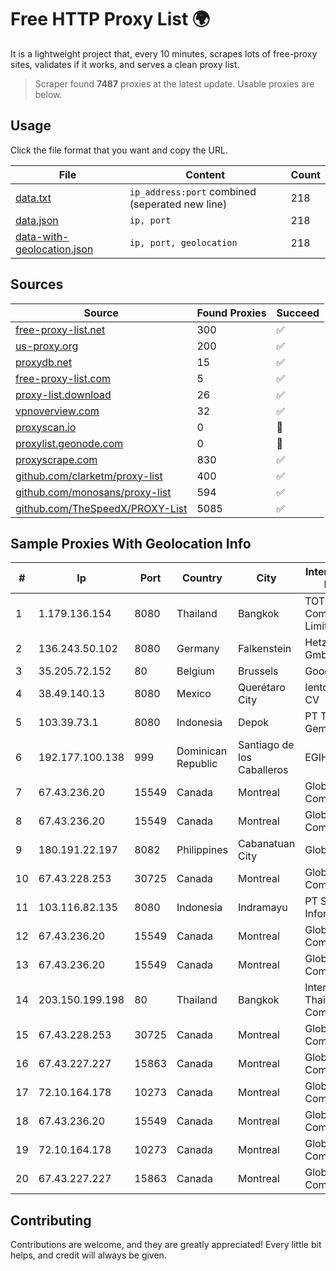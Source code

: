 
# Free HTTP Proxy List 🌍

It is a lightweight project that, every 10 minutes, scrapes lots of free-proxy sites, validates if it works, and serves a clean proxy list.


> Scraper found **7487** proxies at the latest update. Usable proxies are below.

## Usage

Click the file format that you want and copy the URL.


|File|Content|Count|
|----|-------|-----|
|[data.txt](https://raw.githubusercontent.com/themiralay/Proxy-List-World/master/data.txt)|`ip_address:port` combined (seperated new line)|218|
|[data.json](https://raw.githubusercontent.com/themiralay/Proxy-List-World/master/data.json)|`ip, port`|218|
|[data-with-geolocation.json](https://raw.githubusercontent.com/themiralay/Proxy-List-World/master/data-with-geolocation.json)|`ip, port, geolocation`|218|

## Sources

|Source|Found Proxies|Succeed|
|------|-------------|-------|
|[free-proxy-list.net](https://free-proxy-list.net)|300|✅|
|[us-proxy.org](https://www.us-proxy.org)|200|✅|
|[proxydb.net](http://proxydb.net)|15|✅|
|[free-proxy-list.com](https://free-proxy-list.com/?page=&port=&type%5B%5D=http&type%5B%5D=https&up_time=0&search=Search)|5|✅|
|[proxy-list.download](https://www.proxy-list.download/HTTP)|26|✅|
|[vpnoverview.com](https://vpnoverview.com/privacy/anonymous-browsing/free-proxy-servers)|32|✅|
|[proxyscan.io](https://www.proxyscan.io)|0|🚫|
|[proxylist.geonode.com](https://proxylist.geonode.com/api/proxy-list?limit=300&page=1&sort_by=lastChecked&sort_type=desc&protocols=http,https)|0|🚫|
|[proxyscrape.com](https://api.proxyscrape.com/v2/?request=displayproxies&protocol=http&timeout=10000&country=all&ssl=all&anonymity=all)|830|✅|
|[github.com/clarketm/proxy-list](https://raw.githubusercontent.com/clarketm/proxy-list/master/proxy-list-raw.txt)|400|✅|
|[github.com/monosans/proxy-list](https://raw.githubusercontent.com/monosans/proxy-list/main/proxies/http.txt)|594|✅|
|[github.com/TheSpeedX/PROXY-List](https://raw.githubusercontent.com/TheSpeedX/PROXY-List/master/http.txt)|5085|✅|


## Sample Proxies With Geolocation Info

|#|Ip|Port|Country|City|Internet Service Provider|
|-|--|----|-------|----|-------------------------|
|1|1.179.136.154|8080|Thailand|Bangkok|TOT Public Company Limited|
|2|136.243.50.102|8080|Germany|Falkenstein|Hetzner Online GmbH|
|3|35.205.72.152|80|Belgium|Brussels|Google LLC|
|4|38.49.140.13|8080|Mexico|Querétaro City|Ientc S De RL De CV|
|5|103.39.73.1|8080|Indonesia|Depok|PT Teknologi Gema Informasi|
|6|192.177.100.138|999|Dominican Republic|Santiago de los Caballeros|EGIHosting|
|7|67.43.236.20|15549|Canada|Montreal|GloboTech Communications|
|8|67.43.236.20|15549|Canada|Montreal|GloboTech Communications|
|9|180.191.22.197|8082|Philippines|Cabanatuan City|Globe Telecom|
|10|67.43.228.253|30725|Canada|Montreal|GloboTech Communications|
|11|103.116.82.135|8080|Indonesia|Indramayu|PT SSR Digital Informatika|
|12|67.43.236.20|15549|Canada|Montreal|GloboTech Communications|
|13|67.43.236.20|15549|Canada|Montreal|GloboTech Communications|
|14|203.150.199.198|80|Thailand|Bangkok|Internet Thailand Company Ltd.|
|15|67.43.228.253|30725|Canada|Montreal|GloboTech Communications|
|16|67.43.227.227|15863|Canada|Montreal|GloboTech Communications|
|17|72.10.164.178|10273|Canada|Montreal|GloboTech Communications|
|18|67.43.236.20|15549|Canada|Montreal|GloboTech Communications|
|19|72.10.164.178|10273|Canada|Montreal|GloboTech Communications|
|20|67.43.227.227|15863|Canada|Montreal|GloboTech Communications|



## Contributing

Contributions are welcome, and they are greatly appreciated! Every
little bit helps, and credit will always be given.

